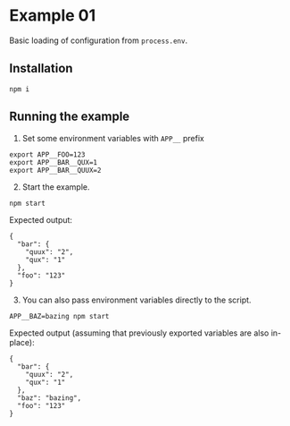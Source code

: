 # Example 01

Basic loading of configuration from `process.env`.

## Installation

```shell
npm i
```

## Running the example

1. Set some environment variables with `APP__` prefix

```shell
export APP__FOO=123
export APP__BAR__QUX=1
export APP__BAR__QUUX=2
```

2. Start the example.

```shell
npm start
```

Expected output:

```json5
{
  "bar": {
    "quux": "2",
    "qux": "1"
  },
  "foo": "123"
}
```

3. You can also pass environment variables directly to the script.

```shell
APP__BAZ=bazing npm start
```

Expected output (assuming that previously exported variables are also in-place):

```json5
{
  "bar": {
    "quux": "2",
    "qux": "1"
  },
  "baz": "bazing",
  "foo": "123"
}
```
